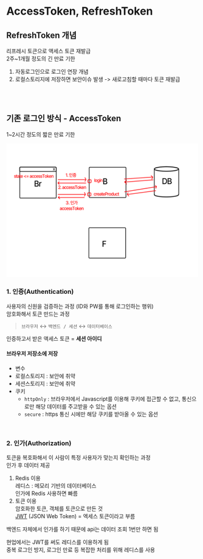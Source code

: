 # AccessToken, RefreshToken

## RefreshToken 개념

리프레시 토큰으로 액세스 토큰 재발급  
2주~1개월 정도의 긴 만료 기한

1. 자동로그인으로 로그인 연장 개념
2. 로컬스토리지에 저장하면 보안이슈 발생 -> 새로고침할 때마다 토큰 재발급

<br><br>

## 기존 로그인 방식 - AccessToken

1~2시간 정도의 짧은 만료 기한

![](../Images/인증인가.png)

### 1. 인증(Authentication)

사용자의 신원을 검증하는 과정 (ID와 PW를 통해 로그인하는 행위)  
암호화해서 토큰 만드는 과정 

> `브라우저` ↔ `백엔드 / 세션` ↔ `데이터베이스`

인증하고서 받은 액세스 토큰 = **세션 아이디**

#### 브라우저 저장소에 저장

* 변수
* 로컬스토리지 : 보안에 취약 
* 세션스토리지 : 보안에 취약
* 쿠키 
  * `httpOnly` : 브라우저에서 Javascript를 이용해 쿠키에 접근할 수 없고, 통신으로만 해당 데이터를 주고받을 수 있는 옵션
  * `secure` : https 통신 시에만 해당 쿠키를 받아올 수 있는 옵션

<br>

### 2. 인가(Authorization) 

토큰을 복호화해서 이 사람이 특정 사용자가 맞는지 확인하는 과정   
인가 후 데이터 제공 

1. Redis 이용  
   레디스 : 메모리 기반의 데이터베이스  
   인가에 Redis 사용하면 빠름
2. 토큰 이용   
   암호화한 토큰, 객체를 토큰으로 만든 것    
   [JWT](https://jwt.io/) (JSON Web Token) = 엑세스 토큰이라고 부름
   
백엔드 자체에서 인가를 하기 때문에 api는 데이터 조회 1번만 하면 됨

현업에서는 JWT를 써도 레디스를 이용하게 됨  
중복 로그인 방지, 로그인 만료 등 복잡한 처리를 위해 레디스를 사용 

<br><br>
